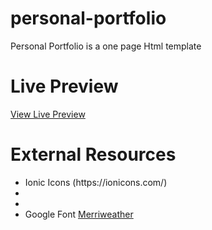 # personal-portfolio
Personal Portfolio is a one page Html template

# Live Preview
<a href="https://themesbootstrap.com.mx/templates/personal-portfolio/index.html">View Live Preview</a>

# External Resources 
<ul>
  <li>Ionic Icons (https://ionicons.com/)</li>
  <li></li>
  <li></li>
  <li>Google Font <a href="https://fonts.google.com/specimen/Merriweather">Merriweather</a></li>
 </ul>
